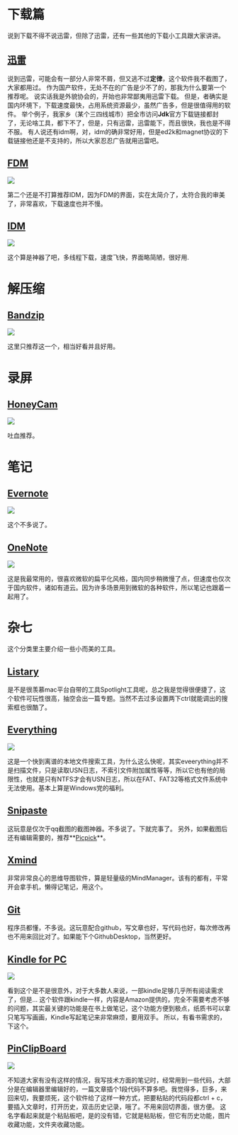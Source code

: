 # 下载篇

说到下载不得不说迅雷，但除了迅雷，还有一些其他的下载小工具跟大家讲讲。
## [迅雷](http://www.xunlei.com/)
说到迅雷，可能会有一部分人非常不屑，但又逃不过**定律**，这个软件我不截图了，大家都用过。
作为国产软件，无处不在的广告是少不了的，那我为什么要第一个推荐呢。
说实话我是外貌协会的，开始也非常鄙夷用迅雷下载。
但是，者确实是国内环境下，下载速度最快，占用系统资源最少，虽然广告多，但是很值得用的软件。
举个例子，我家乡（某个三四线城市）把全市访问**Jdk**官方下载链接都封了，无论啥工具，都下不了，但是，只有迅雷，迅雷能下，而且很快，我也是不得不服。
有人说还有idm啊，对，idm的确非常好用，但是ed2k和magnet协议的下载链接他还是不支持的，所以大家忍忍广告就用迅雷吧。

## [FDM](https://www.freedownloadmanager.org/) 
![](img/FDM.png)

第二个还是不打算推荐IDM，因为FDM的界面，实在太简介了，太符合我的审美了，非常喜欢，下载速度也并不慢。
## [IDM](http://www.internetdownloadmanager.com/)
![](img/IDM.png)

这个算是神器了吧，多线程下载，速度飞快，界面略简陋，很好用.

# 解压缩

## [Bandzip](http://www.bandisoft.com/bandizip/)
![](img/Bandzip.png)

这里只推荐这一个，相当好看并且好用。

# 录屏
## [HoneyCam](http://www.bandisoft.com/honeycam/)
![](img/HoneyCam.png)

吐血推荐。

# 笔记

## [Evernote](https://www.yinxiang.com/)
![](img/Evernote.png)

这个不多说了。
## [OneNote](http://www.onenote.com/download/)
![](img/OneNote.png)

这是我最常用的，很喜欢微软的扁平化风格，国内同步稍微慢了点，但速度也仅次于国内软件，诸如有道云。因为许多场景用到微软的各种软件，所以笔记也跟着一起用了。

# 杂七
这个分类里主要介绍一些小而美的工具。

## [Listary](https://www.listary.com/)
是不是很羡慕mac平台自带的工具Spotlight工具呢，总之我是觉得很便捷了，这个软件可玩性很高，抽空会出一篇专题。当然不去过多设置两下ctrl就能调出的搜索框也很酷了。

## [Everything](http://www.voidtools.com/)
![](img/Everything.png)

这是一个快到离谱的本地文件搜索工具，为什么这么快呢，其实eveerything并不是扫描文件，只是读取USN日志，不索引文件附加属性等等，所以它也有他的局限性，也就是只有NTFS才会有USN日志，所以在FAT、FAT32等格式文件系统中无法使用。基本上算是Windows党的福利。
## [Snipaste](https://www.snipaste.com/)
这玩意是仅次于qq截图的截图神器。不多说了。下就完事了。
另外，如果截图后还有编辑需要的，推荐**[Picpick](https://picpick.app/)**。
## [Xmind](https://www.xmind.net/)
非常非常良心的思维导图软件，算是轻量级的MindManager。该有的都有，平常开会拿手机，懒得记笔记，用这个。
## [Git](https://git-scm.com/)
程序员都懂，不多说。这玩意配合github，写文章也好，写代码也好，每次修改再也不用来回比对了。如果能下个GithubDesktop，当然更好。
## [Kindle for PC](https://www.amazon.com/Amazon-Digital-Services-LLC-Download/dp/B00UB76290)
![](img/Kindle.png)

看到这个是不是很意外，对于大多数人来说，一部kindle足够几乎所有阅读需求了，但是...
这个软件跟kindle一样，内容是Amazon提供的，完全不需要考虑不够的问题，其实最关键的功能是在书上做笔记，这个功能方便到极点，纸质书可以拿只笔写写画画，Kindle写起笔记来非常麻烦，要用双手。
所以，有看书需求的，下这个。
## [PinClipBoard](https://pinclipboard.com/)
![](img/PinclipBoard.png)

不知道大家有没有这样的情况，我写技术方面的笔记时，经常用到一些代码，大部分是在编辑器里编辑好的，一篇文章插个1段代码不算多吧。我觉得多，巨多，来回来切，我要烦死，这个软件给了这样一种方式，把要粘贴的代码段都ctrl + c，要插入文章时，打开历史，双击历史记录，哦了。不用来回切界面，很方便。
这名字看起来就是个粘贴板吧，是的没有错，它就是粘贴板，但它有历史功能，图片收藏功能，文件夹收藏功能。

